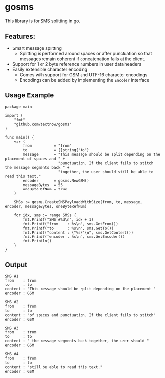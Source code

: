 # gosms

This library is for SMS splitting in go.

## Features:
* Smart message splitting
  * Splitting is performed around spaces or after punctuation so that messages remain coherent if concatenation fails at the client.  
* Support for 1 or 2 byte reference numbers in user data headers
* Easily extensible character encoding
  * Comes with support for GSM and UTF-16 character encodings
  * Encodings can be added by implementing the `Encoder` interface

## Usage Example
```
package main

import (
    "fmt"
    "github.com/textnow/gosms"
)

func main() {
    var (
        from          = "from"
        to            = []string{"to"}
        message       = "This message should be split depending on the placement of spaces and " +
                        "punctuation. If the client fails to stitch the message segments back " +
                        "together, the user should still be able to read this text."
        encoder       = gosms.NewGSM()
        messageBytes  = 55
        oneByteRefNum = true
    )

    SMSs := gosms.CreateSMSPayloadsWithSize(from, to, message, encoder, messageBytes, oneByteRefNum)

    for idx, sms := range SMSs {
        fmt.Printf("SMS #%d\n", idx + 1)
        fmt.Printf("from    : %s\n", sms.GetFrom())
        fmt.Printf("to      : %s\n", sms.GetTo())
        fmt.Printf("content : \"%s\"\n", sms.GetContent())
        fmt.Printf("encoder : %s\n", sms.GetEncoder())
        fmt.Println()
    }
}
```
## Output
```
SMS #1
from    : from
to      : to
content : "This message should be split depending on the placement "
encoder : GSM

SMS #2
from    : from
to      : to
content : "of spaces and punctuation. If the client fails to stitch"
encoder : GSM

SMS #3
from    : from
to      : to
content : " the message segments back together, the user should "
encoder : GSM

SMS #4
from    : from
to      : to
content : "still be able to read this text."
encoder : GSM

```
